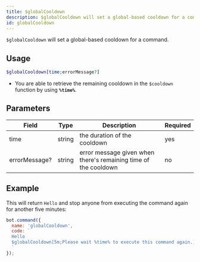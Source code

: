```yaml
---
title: $globalCooldown 
description: $globalCooldown will set a global-based cooldown for a command.
id: globalCooldown
---
```


`$globalCooldown` will set a global-based cooldown for a command.

## Usage

```php
$globalCooldown[time;errorMessage?]
```
* You are able to retrieve the remaining cooldown in the `$cooldown` function by using **`%time%`**.

## Parameters 


| Field     | Type    | Description                                        | Required |
|-----------|---------|----------------------------------------------------|----------|
| time      | string  | the duration of the cooldown                             | yes      |
| errorMessage?     | string  | error message given when there's remaining time of the cooldown          | no       |


## Example

This will return `Hello` and stop anyone from executing the command again for another five minutes:

```javascript
bot.command({
  name: 'globalCooldown',
  code: `
  Hello
  $globalCooldown[5m;Please wait %time% to execute this command again.]
  `
});
```
